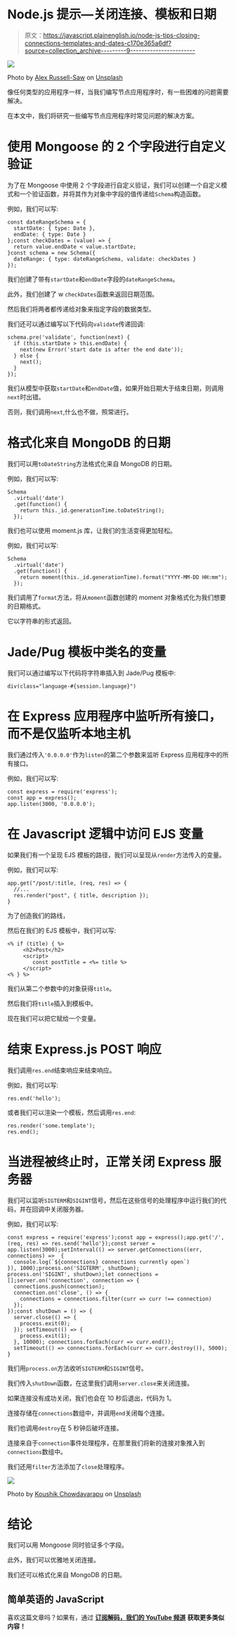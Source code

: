 # Node.js 提示—关闭连接、模板和日期

> 原文：<https://javascript.plainenglish.io/node-js-tips-closing-connections-templates-and-dates-c170e365a6df?source=collection_archive---------9----------------------->

![](img/4d9d4335490f5f4ba414ad51a4478f0d.png)

Photo by [Alex Russell-Saw](https://unsplash.com/@alexrussellsaw?utm_source=medium&utm_medium=referral) on [Unsplash](https://unsplash.com?utm_source=medium&utm_medium=referral)

像任何类型的应用程序一样，当我们编写节点应用程序时，有一些困难的问题需要解决。

在本文中，我们将研究一些编写节点应用程序时常见问题的解决方案。

# 使用 Mongoose 的 2 个字段进行自定义验证

为了在 Mongoose 中使用 2 个字段进行自定义验证，我们可以创建一个自定义模式和一个验证函数，并将其作为对象中字段的值传递给`Schema`构造函数。

例如，我们可以写:

```
const dateRangeSchema = {
  startDate: { type: Date },
  endDate: { type: Date }
};const checkDates = (value) => {
  return value.endDate < value.startDate; 
}const schema = new Schema({
  dateRange: { type: dateRangeSchema, validate: checkDates }
});
```

我们创建了带有`startDate`和`endDate`字段的`dateRangeSchema`。

此外，我们创建了 w `checkDates`函数来返回日期范围。

然后我们将两者都传递给对象来指定字段的数据类型。

我们还可以通过编写以下代码向`validate`传递回调:

```
schema.pre('validate', function(next) {
  if (this.startDate > this.endDate) {
    next(new Error('start date is after the end date'));
  } else {
    next();
  }
});
```

我们从模型中获取`startDate`和`endDate`值，如果开始日期大于结束日期，则调用`next`时出错。

否则，我们调用`next`,什么也不做，照常进行。

# 格式化来自 MongoDB 的日期

我们可以用`toDateString`方法格式化来自 MongoDB 的日期。

例如，我们可以写:

```
Schema
  .virtual('date')
  .get(function() {
    return this._id.generationTime.toDateString();
  });
```

我们也可以使用 moment.js 库，让我们的生活变得更加轻松。

例如，我们可以写:

```
Schema
  .virtual('date')
  .get(function() {
    return moment(this._id.generationTime).format("YYYY-MM-DD HH:mm");
  });
```

我们调用了`format`方法，将从`moment`函数创建的 moment 对象格式化为我们想要的日期格式。

它以字符串的形式返回。

# Jade/Pug 模板中类名的变量

我们可以通过编写以下代码将字符串插入到 Jade/Pug 模板中:

```
div(class="language-#{session.language}")
```

# 在 Express 应用程序中监听所有接口，而不是仅监听本地主机

我们通过传入`'0.0.0.0'`作为`listen`的第二个参数来监听 Express 应用程序中的所有接口。

例如，我们可以写:

```
const express = require('express');
const app = express();
app.listen(3000, '0.0.0.0');
```

# 在 Javascript 逻辑中访问 EJS 变量

如果我们有一个呈现 EJS 模板的路径，我们可以呈现从`render`方法传入的变量。

例如，我们可以写:

```
app.get("/post/:title, (req, res) => {
  //...
  res.render("post", { title, description });
}
```

为了创造我们的路线，

然后在我们的 EJS 模板中，我们可以写:

```
<% if (title) { %>
     <h2>Post</h2>
     <script>
        const postTitle = <%= title %>            
     </script>
<% } %>
```

我们从第二个参数中的对象获得`title`。

然后我们将`title`插入到模板中。

现在我们可以把它赋给一个变量。

# 结束 Express.js POST 响应

我们调用`res.end`结束响应来结束响应。

例如，我们可以写:

```
res.end('hello');
```

或者我们可以渲染一个模板，然后调用`res.end`:

```
res.render('some.template');
res.end();
```

# 当进程被终止时，正常关闭 Express 服务器

我们可以监听`SIGTERM`和`SIGINT`信号，然后在这些信号的处理程序中运行我们的代码，并在回调中关闭服务器。

例如，我们可以写:

```
const express = require('express');const app = express();app.get('/', (req, res) => res.send('hello'});const server = app.listen(3000);setInterval(() => server.getConnections((err, connections) =>  {
  console.log(`${connections} connections currently open`)
}), 1000);process.on('SIGTERM', shutDown);
process.on('SIGINT', shutDown);let connections = [];server.on('connection', connection => {
  connections.push(connection);
  connection.on('close', () => {
    connections = connections.filter(curr => curr !== connection)
  });
});const shutDown = () => {
  server.close(() => {
    process.exit(0);
  }); setTimeout(() => {
    process.exit(1);
  }, 10000); connections.forEach(curr => curr.end());
  setTimeout(() => connections.forEach(curr => curr.destroy()), 5000);
}
```

我们用`process.on`方法收听`SIGTERM`和`SIGINT`信号。

我们传入`shutDown`函数，在这里我们调用`server.close`来关闭连接。

如果连接没有成功关闭，我们也会在 10 秒后退出，代码为 1。

连接存储在`connections`数组中，并调用`end`关闭每个连接。

我们也调用`destroy`在 5 秒钟后破坏连接。

连接来自于`connection`事件处理程序，在那里我们将新的连接对象推入到`connections`数组中。

我们还用`filter`方法添加了`close`处理程序。

![](img/5bd787244ada98b02b785a4da7703c91.png)

Photo by [Koushik Chowdavarapu](https://unsplash.com/@koushikc?utm_source=medium&utm_medium=referral) on [Unsplash](https://unsplash.com?utm_source=medium&utm_medium=referral)

# 结论

我们可以用 Mongoose 同时验证多个字段。

此外，我们可以优雅地关闭连接。

我们还可以格式化来自 MongoDB 的日期。

## 简单英语的 JavaScript

喜欢这篇文章吗？如果有，通过 [**订阅解码，我们的 YouTube 频道**](https://www.youtube.com/channel/UCtipWUghju290NWcn8jhyAw) **获取更多类似内容！**